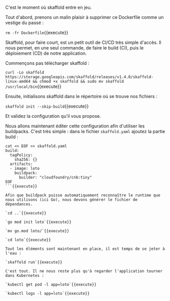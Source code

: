 C'est le moment où skaffold entre en jeu.

Tout d'abord, prenons un malin plaisir à supprimer ce Dockerfile comme un vestige du passé :

`rm -fr Dockerfile`{{execute}}

Skaffold, pour faire court, est un petit outil de CI/CD très simple d'accès. Il nous permet, en une seul commande, de faire le build (CI), puis le déploiement (CD) de notre application.

Commençons pas télécharger skaffold :

`curl -Lo skaffold https://storage.googleapis.com/skaffold/releases/v1.4.0/skaffold-linux-amd64 && chmod +x skaffold && sudo mv skaffold /usr/local/bin`{{execute}}

Ensuite, initialisons skaffold dans le répertoire où se trouve nos fichiers :

`skaffold init --skip-build`{{execute}}

Et validez la configuration qu'il vous propose.

Nous allons maintenant éditer cette configuration afin d'utiliser les buildpacks. C'est très simple : dans le fichier `skaffold.yaml` ajoutez la partie build :

```
cat << EOF >> skaffold.yaml
build:
  tagPolicy:
    sha256: {}
  artifacts:
  - image: loto
    buildpack:
      builder: "cloudfoundry/cnb:tiny"
EOF
```{{execute}}

Afin que buildpack puisse automatiquement reconnaître le runtime que nous utilisons (ici Go), nous devons générer le fichier de dépendances.

`cd ..`{{execute}} 

`go mod init loto`{{execute}}

`mv go.mod loto/`{{execute}}

`cd loto`{{execute}}

Tout les éléments sont maintenant en place, il est temps de se jeter à l'eau :

`skaffold run`{{execute}}

C'est tout. Il ne nous reste plus qu'à regarder l'application tourner dans Kubernetes :

`kubectl get pod -l app=loto`{{execute}}

`kubectl logs -l app=loto`{{execute}}

